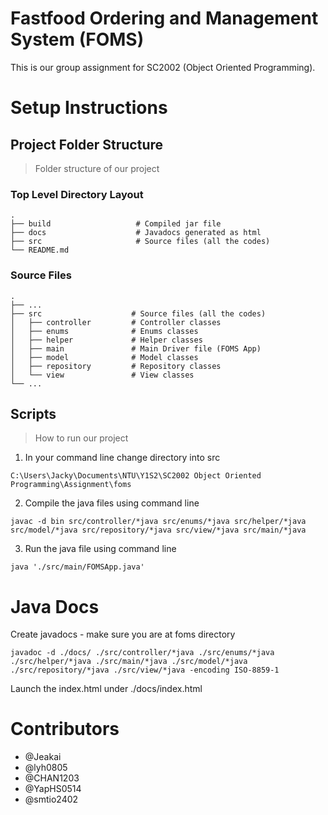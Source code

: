 # Fastfood Ordering and Management System (FOMS)
This is our group assignment for SC2002 (Object Oriented Programming).

# Setup Instructions
## Project Folder Structure
> Folder structure of our project
### Top Level Directory Layout
````
.
├── build                   # Compiled jar file
├── docs                    # Javadocs generated as html
├── src                     # Source files (all the codes)
└── README.md
````

### Source Files
````
.
├── ...
├── src                    # Source files (all the codes)
│   ├── controller         # Controller classes
│   ├── enums              # Enums classes
│   ├── helper             # Helper classes
│   ├── main               # Main Driver file (FOMS App)
│   ├── model              # Model classes
│   ├── repository         # Repository classes
│   └── view               # View classes
└── ...
````

## Scripts
> How to run our project
1. In your command line change directory into src
````
C:\Users\Jacky\Documents\NTU\Y1S2\SC2002 Object Oriented Programming\Assignment\foms
````

2. Compile the java files using command line
````
javac -d bin src/controller/*java src/enums/*java src/helper/*java src/model/*java src/repository/*java src/view/*java src/main/*java
````

3.  Run the java file using command line
````
java './src/main/FOMSApp.java'
````

# Java Docs
Create javadocs - make sure you are at foms directory
````
javadoc -d ./docs/ ./src/controller/*java ./src/enums/*java ./src/helper/*java ./src/main/*java ./src/model/*java ./src/repository/*java ./src/view/*java -encoding ISO-8859-1
````
Launch the index.html under ./docs/index.html

# Contributors
- @Jeakai
- @lyh0805
- @CHAN1203
- @YapHS0514
- @smtio2402
